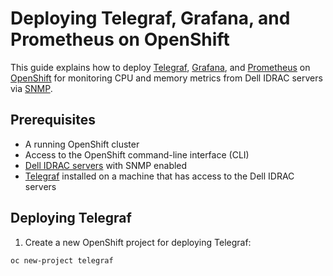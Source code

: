 
# Deploying Telegraf, Grafana, and Prometheus on OpenShift

This guide explains how to deploy [Telegraf](https://www.influxdata.com/time-series-platform/telegraf/), [Grafana](https://grafana.com/), and [Prometheus](https://prometheus.io/) on [OpenShift](https://www.openshift.com/) for monitoring CPU and memory metrics from Dell IDRAC servers via [SNMP](https://en.wikipedia.org/wiki/Simple_Network_Management_Protocol).

## Prerequisites

- A running OpenShift cluster
- Access to the OpenShift command-line interface (CLI)
- [Dell IDRAC servers](https://www.dell.com/support/manuals/us/en/19/idrac-r230-r330-r530-r630-r730-r730xd-r930-xd-with-lc-v2.5/idrac-r230-r330-r530-r630-r730-r730xd-r930-xd-with-lc-v2.5/idrac-overview/about-idrac) with SNMP enabled
- [Telegraf](https://www.influxdata.com/time-series-platform/telegraf/) installed on a machine that has access to the Dell IDRAC servers

## Deploying Telegraf

1. Create a new OpenShift project for deploying Telegraf:

```bash
oc new-project telegraf
